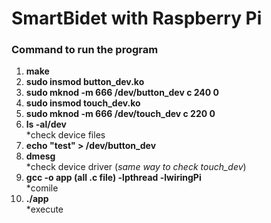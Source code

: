 # SmartBidet with Raspberry Pi

### Command to run the program

1. **make**  
2. **sudo insmod button_dev.ko**  
3. **sudo mknod -m 666 /dev/button_dev c 240 0**  
4. **sudo insmod touch_dev.ko**  
5. **sudo mknod -m 666 /dev/touch_dev c 220 0**  
6. **ls -al/dev**  
 *check device files  
7. **echo "test" > /dev/button_dev**  
8. **dmesg**  
 *check device driver (_same way to check touch_dev_)  
9. **gcc -o app (all .c file) -lpthread -lwiringPi**  
 *comile  
10. **./app**  
 *execute  

